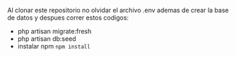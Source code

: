 Al clonar este repositorio no olvidar el archivo .env
ademas de crear la base de datos y despues correr estos codigos:


- php artisan migrate:fresh
- php artisan db:seed
- instalar npm 
<code>npm install</code>

